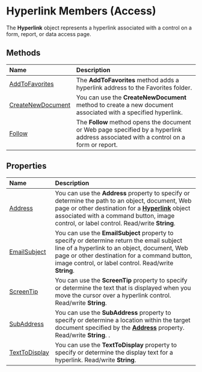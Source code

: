 
# Hyperlink Members (Access)


The  **Hyperlink** object represents a hyperlink associated with a control on a form, report, or data access page.


## Methods



|**Name**|**Description**|
|:-----|:-----|
|[AddToFavorites](42c92d93-68a1-a5b9-8517-e9257100434e.md)|The  **AddToFavorites** method adds a hyperlink address to the Favorites folder.|
|[CreateNewDocument](bd0f0728-d2de-1b2b-529b-e3e9db41b660.md)|You can use the  **CreateNewDocument** method to create a new document associated with a specified hyperlink.|
|[Follow](842f546c-b629-fd47-e8d0-d73d3ee7f3cd.md)|The  **Follow** method opens the document or Web page specified by a hyperlink address associated with a control on a form or report.|

## Properties



|**Name**|**Description**|
|:-----|:-----|
|[Address](68b9cf8f-a647-798d-36ae-d451b7e6ae5a.md)|You can use the  **Address** property to specify or determine the path to an object, document, Web page or other destination for a **[Hyperlink](2ece7c11-ed02-8eec-9ecc-4e1aeeaa6e87.md)** object associated with a command button, image control, or label control. Read/write **String**.|
|[EmailSubject](e2854e40-d16c-f854-3543-80fc14c8f728.md)|You can use the  **EmailSubject** property to specify or determine return the email subject line of a hyperlink to an object, document, Web page or other destination for a command button, image control, or label control. Read/write **String**.|
|[ScreenTip](b935ea5c-17d8-e3ad-fca2-ef0985daa709.md)|You can use the  **ScreenTip** property to specify or determine the text that is displayed when you move the cursor over a hyperlink control. Read/write **String**.|
|[SubAddress](b281fa9e-502b-59b4-749e-3c96913e4d14.md)|You can use the  **SubAddress** property to specify or determine a location within the target document specified by the **[Address](68b9cf8f-a647-798d-36ae-d451b7e6ae5a.md)** property. Read/write **String**. .|
|[TextToDisplay](61417274-e124-be4c-1b80-9d4600021326.md)|You can use the  **TextToDisplay** property to specify or determine the display text for a hyperlink. Read/write **String**.|
